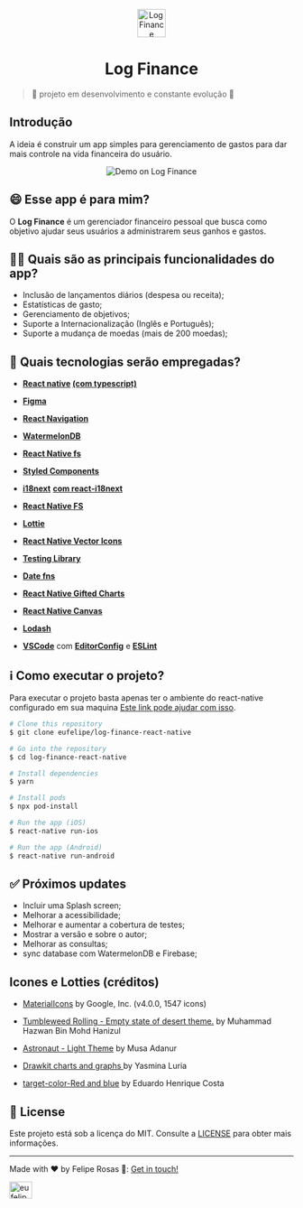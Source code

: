 


<p align="center">
  <img width="50" height="50" alt="Log Finance" src="https://res.cloudinary.com/eufelipe/image/upload/v1642222955/play_store_512_zr4qam.png">
</p>

<h1 align="center">Log Finance</h1>


> 🚧 projeto em desenvolvimento e constante evolução 🚧



## Introdução


A ideia é construir um app simples para gerenciamento de gastos para dar mais controle na vida financeira do usuário.

<p align="center">
  <img alt="Demo on Log Finance" src="https://res.cloudinary.com/eufelipe/image/upload/v1637242265/out_lpegzv.gif">
</p>

## 😄 Esse app é para mim?

O **Log Finance** é um gerenciador financeiro pessoal que busca como objetivo ajudar seus usuários a administrarem seus ganhos e gastos.

## 👨‍💻 Quais são as principais funcionalidades do app?

- Inclusão de lançamentos diários (despesa ou receita);
- Estatísticas de gasto;
- Gerenciamento de objetivos;
- Suporte a Internacionalização (Inglês e Português);
- Suporte a mudança de moedas (mais de 200 moedas);

## 🚀 Quais tecnologias serão empregadas?

- **[**React native**](https://reactnative.dev/) [**(com typescript)**](https://www.typescriptlang.org/)**
- **[Figma](https://www.figma.com/file/zsxk6Oo3OOiM8Cu9FDsNNJ/Log-Finance?node-id=0%3A1https://www.figma.com/file/zsxk6Oo3OOiM8Cu9FDsNNJ/Log-Finance?node-id=0%3A1)**
- **[React Navigation](https://reactnavigation.org/)**
- **[WatermelonDB](https://github.com/Nozbe/WatermelonDB)**
- **[React Native fs](https://github.com/Nozbe/WatermelonDB)**
- **[Styled Components](https://styled-components.com/)**
- **[i18next](https://www.i18next.com/)** **[com react-i18next](https://react.i18next.com/)**
- **[React Native FS](https://github.com/itinance/react-native-fs)**
- **[Lottie](https://github.com/lottie-react-native/lottie-react-native)**
- **[React Native Vector Icons](https://github.com/oblador/react-native-vector-icons)**
- **[Testing Library](https://callstack.github.io/react-native-testing-library/)**
- **[Date fns](https://date-fns.org/)**
- **[React Native Gifted Charts](https://github.com/Abhinandan-Kushwaha/react-native-gifted-charts)**
- **[React Native Canvas](https://github.com/Abhinandan-Kushwaha/react-native-gifted-charts)**
- **[Lodash](https://lodash.com/)**

- [**VSCode**](https://code.visualstudio.com/) com [**EditorConfig**](https://marketplace.visualstudio.com/items?itemName=EditorConfig.EditorConfig) e [**ESLint**](https://marketplace.visualstudio.com/items?itemName=dbaeumer.vscode-eslint)

## ℹ️ Como executar o projeto?

Para executar o projeto basta apenas ter o ambiente do react-native configurado em sua maquina [Este link pode ajudar com isso](https://reactnative.dev/docs/environment-setup).

```bash
# Clone this repository
$ git clone eufelipe/log-finance-react-native

# Go into the repository
$ cd log-finance-react-native

# Install dependencies
$ yarn

# Install pods
$ npx pod-install

# Run the app (iOS)
$ react-native run-ios

# Run the app (Android)
$ react-native run-android
```


## ✅ Próximos updates

- Incluir uma Splash screen;
- Melhorar a acessibilidade;
- Melhorar e aumentar a cobertura de testes;
- Mostrar a versão e sobre o autor; 
- Melhorar as consultas;
- sync database com WatermelonDB e Firebase;

## Icones e Lotties (créditos)

- [MaterialIcons](https://www.google.com/design/icons/)  by Google, Inc. (v4.0.0, 1547 icons)


- [Tumbleweed Rolling - Empty state of desert theme.](https://lottiefiles.com/66934-tumbleweed-rolling) by Muhammad Hazwan Bin Mohd Hanizul


- [Astronaut - Light Theme](https://lottiefiles.com/51382-astronaut-light-theme) by Musa Adanur


- [Drawkit charts and graphs ](https://lottiefiles.com/50628-drawkit-charts-and-graphs) by Yasmina Luria


- [target-color-Red and blue](https://lottiefiles.com/70001-target-color-red-and-blue) by Eduardo Henrique Costa



 


## 📝 License

Este projeto está sob a licença do MIT. Consulte a [LICENSE](https://github.com/eufelipe/log-finance-react-native/blob/master/LICENSE) para obter mais informações.

---

Made with ♥ by Felipe Rosas 👋: [Get in touch!](https://www.linkedin.com/in/eufelipe/)

<a href="https://linkedin.com/in/eufelipe" target="blank"><img align="center" src="https://www.svgrepo.com/show/303207/linkedin-icon-logo.svg" alt="eufelipe" height="30" width="40" /></a>
